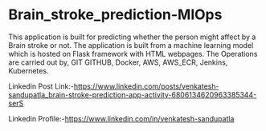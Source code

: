 # Brain_stroke_prediction-MlOps
This application is built for predicting whether the person might affect by a Brain stroke or not. The application is built from a machine learning model which is hosted on Flask framework with HTML webpages. The Operations are carried out by, GIT GITHUB, Docker, AWS, AWS_ECR, Jenkins, Kubernetes.

Linkedin Post Link:-https://www.linkedin.com/posts/venkatesh-sandupatla_brain-stroke-prediction-app-activity-6806134620963385344-serS
  
Linkedin Profile:-https://www.linkedin.com/in/venkatesh-sandupatla 


